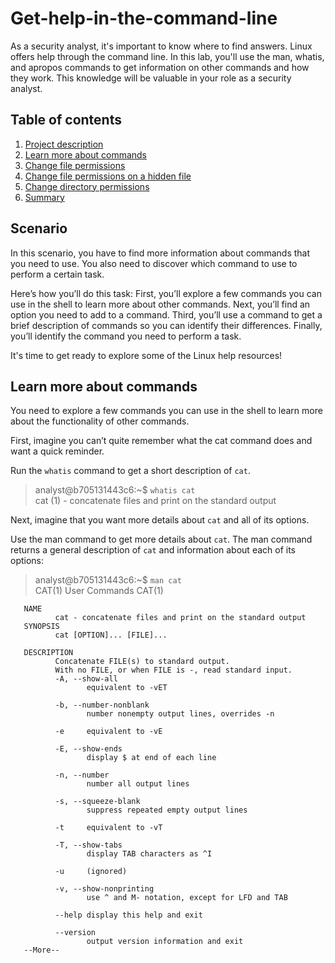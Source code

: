 # Get-help-in-the-command-line
As a security analyst, it's important to know where to find answers. Linux offers help through the command line. In this lab, you'll use the man, whatis, and apropos commands to get information on other commands and how they work. This knowledge will be valuable in your role as a security analyst.

## Table of contents

1. [Project description](#scenario)
2. [Learn more about commands](#morecomands)
3. [Change file permissions](#permissions)
4. [Change file permissions on a hidden file](#permissions2)
5. [Change directory permissions](#permissions3)
6. [Summary](#summary)

## Scenario <a name="scenario">
In this scenario, you have to find more information about commands that you need to use. You also need to discover which command to use to perform a certain task.

Here’s how you’ll do this task: First, you’ll explore a few commands you can use in the shell to learn more about other commands. Next, you’ll find an option you need to add to a command. Third, you’ll use a command to get a brief description of commands so you can identify their differences. Finally, you’ll identify the command you need to perform a task.

It's time to get ready to explore some of the Linux help resources!

## Learn more about commands <a name="morecomands">
You need to explore a few commands you can use in the shell to learn more about the functionality of other commands.

First, imagine you can’t quite remember what the cat command does and want a quick reminder.

Run the `whatis` command to get a short description of `cat`.
>analyst@b705131443c6:~$ `whatis cat`  
>cat (1)              - concatenate files and print on the standard output

Next, imagine that you want more details about `cat` and all of its options.

Use the man command to get more details about `cat`.
The man command returns a general description of `cat` and information about each of its options:

>analyst@b705131443c6:~$ `man cat`  
>CAT(1)                         User Commands                         CAT(1)
       
       NAME
              cat - concatenate files and print on the standard output
       SYNOPSIS
              cat [OPTION]... [FILE]...
       
       DESCRIPTION
              Concatenate FILE(s) to standard output.
              With no FILE, or when FILE is -, read standard input.
              -A, --show-all
                     equivalent to -vET

              -b, --number-nonblank
                     number nonempty output lines, overrides -n

              -e     equivalent to -vE

              -E, --show-ends
                     display $ at end of each line

              -n, --number
                     number all output lines

              -s, --squeeze-blank
                     suppress repeated empty output lines

              -t     equivalent to -vT

              -T, --show-tabs
                     display TAB characters as ^I

              -u     (ignored)

              -v, --show-nonprinting
                     use ^ and M- notation, except for LFD and TAB

              --help display this help and exit

              --version
                     output version information and exit
       --More--
